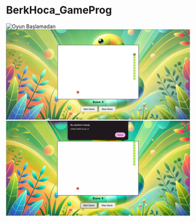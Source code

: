 # BerkHoca_GameProg
![Oyun Başlamadan](img/OyunBaşlamadan.png)
![Oyun İçinde](img/OyunIcinde.png)
![Oyun Bitince](img/OyunBitince.png)